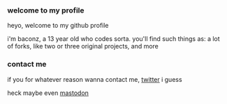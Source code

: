 ### welcome to my profile

heyo, welcome to my github profile 

i'm baconz, a 13 year old who codes sorta. you'll find such things as: a lot of forks, like two or three original projects, and more


### contact me

if you for whatever reason wanna contact me, [twitter](https://twitter.com/BaconEvyn) i guess

heck maybe even [mastodon](https://mas.to/@baconz)

